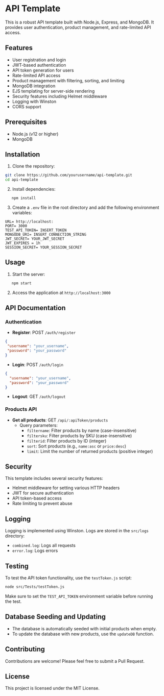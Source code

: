 # API Template

This is a robust API template built with Node.js, Express, and MongoDB. It provides user authentication, product management, and rate-limited API access.

## Features

- User registration and login
- JWT-based authentication
- API token generation for users
- Rate-limited API access
- Product management with filtering, sorting, and limiting
- MongoDB integration
- EJS templating for server-side rendering
- Security features including Helmet middleware
- Logging with Winston
- CORS support

## Prerequisites

- Node.js (v12 or higher)
- MongoDB

## Installation

1. Clone the repository:
```sh
git clone https://github.com/yourusername/api-template.git
cd api-template
```

2. Install dependencies:
```sh
   npm install
```

3. Create a `.env` file in the root directory and add the following environment variables:
```
URL= http://localhost:
PORT= 3000
TEST_API_TOKEN= INSERT_TOKEN
MONGODB_URI= INSERT_CONNECTION_STRING
JWT_SECRET= YOUR_JWT_SECRET
JWT_EXPIRES = 1h
SESSION_SECRET= YOUR_SESSION_SECRET
```

## Usage

1. Start the server:
```sh
   npm start
```

2. Access the application at `http://localhost:3000`

## API Documentation

### Authentication

- **Register**: POST `/auth/register`
 ```JSON
{
  "username": "your_username",
  "password": "your_password"
}
 ```

- **Login**: POST `/auth/login`
```JSON
{
  "username": "your_username",
  "password": "your_password"
}
```
- **Logout**: GET `/auth/logout`

### Products API

- **Get all products**: GET `/api/:apiToken/products`
  - Query parameters:
    - `filtername`: Filter products by name (case-insensitive)
    - `filtersku`: Filter products by SKU (case-insensitive)
    - `filterid`: Filter products by ID (integer)
    - `sort`: Sort products (e.g., `name:asc` or `price:desc`)
    - `limit`: Limit the number of returned products (positive integer)


## Security

This template includes several security features:

- Helmet middleware for setting various HTTP headers
- JWT for secure authentication
- API token-based access
- Rate limiting to prevent abuse


## Logging
Logging is implemented using Winston. Logs are stored in the `src/logs` directory:

- `combined.log`: Logs all requests
- `error.log`: Logs errors

## Testing

To test the API token functionality, use the `testToken.js` script:

```sh
node src/Tests/testToken.js
```

Make sure to set the `TEST_API_TOKEN` environment variable before running the test.

## Database Seeding and Updating

- The database is automatically seeded with initial products when empty.
- To update the database with new products, use the `updateDB` function.

## Contributing

Contributions are welcome! Please feel free to submit a Pull Request.

## License

This project is licensed under the MIT License.
